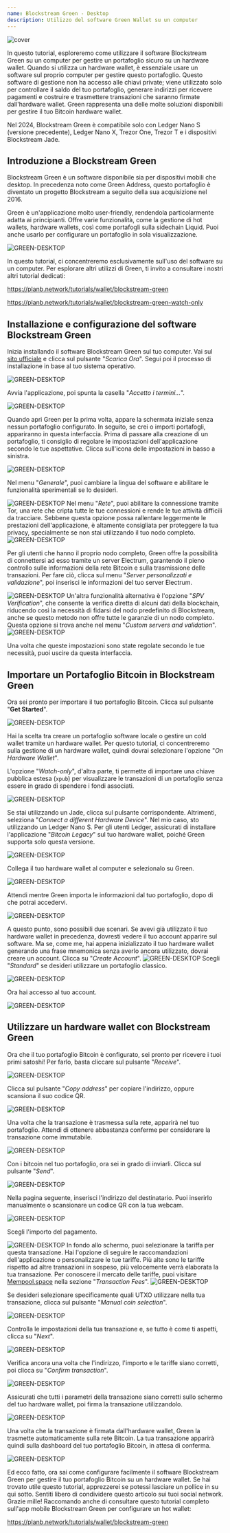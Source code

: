 ```yaml
---
name: Blockstream Green - Desktop
description: Utilizzo del software Green Wallet su un computer
---
```


![cover](assets/cover.webp)

In questo tutorial, esploreremo come utilizzare il software Blockstream Green su un computer per gestire un portafoglio sicuro su un hardware wallet. Quando si utilizza un hardware wallet, è essenziale usare un software sul proprio computer per gestire questo portafoglio. Questo software di gestione non ha accesso alle chiavi private; viene utilizzato solo per controllare il saldo del tuo portafoglio, generare indirizzi per ricevere pagamenti e costruire e trasmettere transazioni che saranno firmate dall'hardware wallet. Green rappresenta una delle molte soluzioni disponibili per gestire il tuo Bitcoin hardware wallet.

Nel 2024, Blockstream Green è compatibile solo con Ledger Nano S (versione precedente), Ledger Nano X, Trezor One, Trezor T e i dispositivi Blockstream Jade.

## Introduzione a Blockstream Green

Blockstream Green è un software disponibile sia per dispositivi mobili che desktop. In precedenza noto come Green Address, questo portafoglio è diventato un progetto Blockstream a seguito della sua acquisizione nel 2016.

Green è un'applicazione molto user-friendly, rendendola particolarmente adatta ai principianti. Offre varie funzionalità, come la gestione di hot wallets, hardware wallets, così come portafogli sulla sidechain Liquid. Puoi anche usarlo per configurare un portafoglio in sola visualizzazione.

![GREEN-DESKTOP](assets/fr/01.webp)

In questo tutorial, ci concentreremo esclusivamente sull'uso del software su un computer. Per esplorare altri utilizzi di Green, ti invito a consultare i nostri altri tutorial dedicati:

https://planb.network/tutorials/wallet/blockstream-green

https://planb.network/tutorials/wallet/blockstream-green-watch-only

## Installazione e configurazione del software Blockstream Green

Inizia installando il software Blockstream Green sul tuo computer. Vai sul [sito ufficiale](https://blockstream.com/green/) e clicca sul pulsante "*Scarica Ora*". Segui poi il processo di installazione in base al tuo sistema operativo.

![GREEN-DESKTOP](assets/fr/02.webp)

Avvia l'applicazione, poi spunta la casella "*Accetto i termini...*".

![GREEN-DESKTOP](assets/fr/03.webp)

Quando apri Green per la prima volta, appare la schermata iniziale senza nessun portafoglio configurato. In seguito, se crei o importi portafogli, appariranno in questa interfaccia. Prima di passare alla creazione di un portafoglio, ti consiglio di regolare le impostazioni dell'applicazione secondo le tue aspettative. Clicca sull'icona delle impostazioni in basso a sinistra.

![GREEN-DESKTOP](assets/fr/04.webp)

Nel menu "*Generale*", puoi cambiare la lingua del software e abilitare le funzionalità sperimentali se lo desideri.

![GREEN-DESKTOP](assets/fr/05.webp)
Nel menu "*Rete*", puoi abilitare la connessione tramite Tor, una rete che cripta tutte le tue connessioni e rende le tue attività difficili da tracciare. Sebbene questa opzione possa rallentare leggermente le prestazioni dell'applicazione, è altamente consigliata per proteggere la tua privacy, specialmente se non stai utilizzando il tuo nodo completo.
![GREEN-DESKTOP](assets/fr/06.webp)

Per gli utenti che hanno il proprio nodo completo, Green offre la possibilità di connettersi ad esso tramite un server Electrum, garantendo il pieno controllo sulle informazioni della rete Bitcoin e sulla trasmissione delle transazioni. Per fare ciò, clicca sul menu "*Server personalizzati e validazione*", poi inserisci le informazioni del tuo server Electrum.

![GREEN-DESKTOP](assets/fr/07.webp)
Un'altra funzionalità alternativa è l'opzione "*SPV Verification*", che consente la verifica diretta di alcuni dati della blockchain, riducendo così la necessità di fidarsi del nodo predefinito di Blockstream, anche se questo metodo non offre tutte le garanzie di un nodo completo. Questa opzione si trova anche nel menu "*Custom servers and validation*".
![GREEN-DESKTOP](assets/fr/08.webp)

Una volta che queste impostazioni sono state regolate secondo le tue necessità, puoi uscire da questa interfaccia.

## Importare un Portafoglio Bitcoin in Blockstream Green

Ora sei pronto per importare il tuo portafoglio Bitcoin. Clicca sul pulsante "**Get Started**".

![GREEN-DESKTOP](assets/fr/09.webp)

Hai la scelta tra creare un portafoglio software locale o gestire un cold wallet tramite un hardware wallet. Per questo tutorial, ci concentreremo sulla gestione di un hardware wallet, quindi dovrai selezionare l'opzione "*On Hardware Wallet*".

L'opzione "*Watch-only*", d'altra parte, ti permette di importare una chiave pubblica estesa (`xpub`) per visualizzare le transazioni di un portafoglio senza essere in grado di spendere i fondi associati.

![GREEN-DESKTOP](assets/fr/10.webp)

Se stai utilizzando un Jade, clicca sul pulsante corrispondente. Altrimenti, seleziona "*Connect a different Hardware Device*". Nel mio caso, sto utilizzando un Ledger Nano S. Per gli utenti Ledger, assicurati di installare l'applicazione "*Bitcoin Legacy*" sul tuo hardware wallet, poiché Green supporta solo questa versione.

![GREEN-DESKTOP](assets/fr/11.webp)

Collega il tuo hardware wallet al computer e selezionalo su Green.

![GREEN-DESKTOP](assets/fr/12.webp)

Attendi mentre Green importa le informazioni dal tuo portafoglio, dopo di che potrai accedervi.

![GREEN-DESKTOP](assets/fr/13.webp)

A questo punto, sono possibili due scenari. Se avevi già utilizzato il tuo hardware wallet in precedenza, dovresti vedere il tuo account apparire sul software. Ma se, come me, hai appena inizializzato il tuo hardware wallet generando una frase mnemonica senza averlo ancora utilizzato, dovrai creare un account. Clicca su "*Create Account*".
![GREEN-DESKTOP](assets/fr/14.webp)
Scegli "*Standard*" se desideri utilizzare un portafoglio classico.

![GREEN-DESKTOP](assets/fr/15.webp)

Ora hai accesso al tuo account.

![GREEN-DESKTOP](assets/fr/16.webp)

## Utilizzare un hardware wallet con Blockstream Green

Ora che il tuo portafoglio Bitcoin è configurato, sei pronto per ricevere i tuoi primi satoshi! Per farlo, basta cliccare sul pulsante "*Receive*".

![GREEN-DESKTOP](assets/fr/17.webp)

Clicca sul pulsante "*Copy address*" per copiare l'indirizzo, oppure scansiona il suo codice QR.

![GREEN-DESKTOP](assets/fr/18.webp)

Una volta che la transazione è trasmessa sulla rete, apparirà nel tuo portafoglio. Attendi di ottenere abbastanza conferme per considerare la transazione come immutabile.

![GREEN-DESKTOP](assets/fr/19.webp)

Con i bitcoin nel tuo portafoglio, ora sei in grado di inviarli. Clicca sul pulsante "*Send*".

![GREEN-DESKTOP](assets/fr/20.webp)

Nella pagina seguente, inserisci l'indirizzo del destinatario. Puoi inserirlo manualmente o scansionare un codice QR con la tua webcam.

![GREEN-DESKTOP](assets/fr/21.webp)

Scegli l'importo del pagamento.

![GREEN-DESKTOP](assets/fr/22.webp)
In fondo allo schermo, puoi selezionare la tariffa per questa transazione. Hai l'opzione di seguire le raccomandazioni dell'applicazione o personalizzare le tue tariffe. Più alte sono le tariffe rispetto ad altre transazioni in sospeso, più velocemente verrà elaborata la tua transazione. Per conoscere il mercato delle tariffe, puoi visitare [Mempool.space](https://mempool.space/) nella sezione "*Transaction Fees*".
![GREEN-DESKTOP](assets/fr/23.webp)

Se desideri selezionare specificamente quali UTXO utilizzare nella tua transazione, clicca sul pulsante "*Manual coin selection*".

![GREEN-DESKTOP](assets/fr/24.webp)

Controlla le impostazioni della tua transazione e, se tutto è come ti aspetti, clicca su "*Next*".

![GREEN-DESKTOP](assets/fr/25.webp)

Verifica ancora una volta che l'indirizzo, l'importo e le tariffe siano corretti, poi clicca su "*Confirm transaction*".

![GREEN-DESKTOP](assets/fr/26.webp)

Assicurati che tutti i parametri della transazione siano corretti sullo schermo del tuo hardware wallet, poi firma la transazione utilizzandolo.

![GREEN-DESKTOP](assets/fr/27.webp)

Una volta che la transazione è firmata dall'hardware wallet, Green la trasmette automaticamente sulla rete Bitcoin. La tua transazione apparirà quindi sulla dashboard del tuo portafoglio Bitcoin, in attesa di conferma.

![GREEN-DESKTOP](assets/fr/28.webp)

Ed ecco fatto, ora sai come configurare facilmente il software Blockstream Green per gestire il tuo portafoglio Bitcoin su un hardware wallet.
Se hai trovato utile questo tutorial, apprezzerei se potessi lasciare un pollice in su qui sotto. Sentiti libero di condividere questo articolo sui tuoi social network. Grazie mille!
Raccomando anche di consultare questo tutorial completo sull'app mobile Blockstream Green per configurare un hot wallet:

https://planb.network/tutorials/wallet/blockstream-green